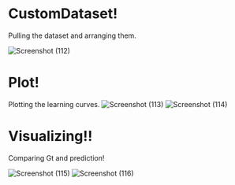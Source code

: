 # CustomDataset!
Pulling the dataset and arranging them.

![Screenshot (112)](https://github.com/Ibrokhim7755/Classification_projects/assets/89033710/54b53e84-522f-4b40-9d5b-09e00ab1b514)
# Plot!
Plotting the learning curves.
![Screenshot (113)](https://github.com/Ibrokhim7755/Classification_projects/assets/89033710/c5e172ea-db44-4f60-871e-7fc49046388a)
![Screenshot (114)](https://github.com/Ibrokhim7755/Classification_projects/assets/89033710/28e3ed6a-c5e3-4630-a256-3f9d7900b6ad)
# Visualizing!!
Comparing Gt and prediction!

![Screenshot (115)](https://github.com/Ibrokhim7755/Classification_projects/assets/89033710/6d1d5ee3-9941-433e-89d6-df99eae9d94d)
![Screenshot (116)](https://github.com/Ibrokhim7755/Classification_projects/assets/89033710/7c7c5e29-3b80-44b5-9c25-cdcfb84f5c97)
